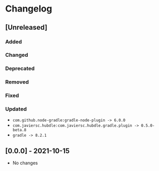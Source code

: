 # Changelog

## [Unreleased]

### Added

### Changed

### Deprecated

### Removed

### Fixed

### Updated

- `com.github.node-gradle:gradle-node-plugin -> 6.0.0`
- `com.javiersc.hubdle:com.javiersc.hubdle.gradle.plugin -> 0.5.0-beta.8`
- `gradle -> 8.2.1`

## [0.0.0] - 2021-10-15

- No changes
